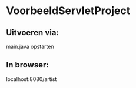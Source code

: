 # VoorbeeldServletProject

## Uitvoeren via:

main.java opstarten

## In browser:

localhost:8080/artist
